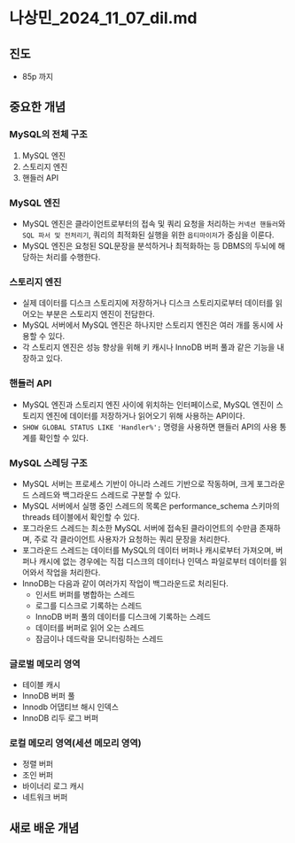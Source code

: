 # 나상민_2024_11_07_dil.md
## 진도
- 85p 까지

## 중요한 개념
### MySQL의 전체 구조
1. MySQL 엔진
2. 스토리지 엔진
3. 핸들러 API

### MySQL 엔진
- MySQL 엔진은 클라이언트로부터의 접속 및 쿼리 요청을 처리하는 `커넥션 핸들러`와 `SQL 파서 및 전처리기`, 쿼리의 최적화된 실행을 위한 `옵티마이저`가 중심을 이룬다.
- MySQL 엔진은 요청된 SQL문장을 분석하거나 최적화하는 등 DBMS의 두뇌에 해당하는 처리를 수행한다.

### 스토리지 엔진
- 실제 데이터를 디스크 스토리지에 저장하거나 디스크 스토리지로부터 데이터를 읽어오는 부분은 스토리지 엔진이 전담한다.
- MySQL 서버에서 MySQL 엔진은 하나지만 스토리지 엔진은 여러 개를 동시에 사용할 수 있다.
- 각 스토리지 엔진은 성능 향상을 위해 키 캐시나 InnoDB 버퍼 풀과 같은 기능을 내장하고 있다.

### 핸들러 API
- MySQL 엔진과 스토리지 엔진 사이에 위치하는 인터페이스로, MySQL 엔진이 스토리지 엔진에 데이터를 저장하거나 읽어오기 위해 사용하는 API이다.
- `SHOW GLOBAL STATUS LIKE 'Handler%';` 명령을 사용하면 핸들러 API의 사용 통계를 확인할 수 있다.

### MySQL 스레딩 구조
- MySQL 서버는 프로세스 기반이 아니라 스레드 기반으로 작동하며, 크게 포그라운드 스레드와 백그라운드 스레드로 구분할 수 있다.
- MySQL 서버에서 실행 중인 스레드의 목록은 performance_schema 스키마의 threads 테이블에서 확인할 수 있다.
- 포그라운드 스레드는 최소한 MySQL 서버에 접속된 클라이언트의 수만큼 존재하며, 주로 각 클라이언트 사용자가 요청하는 쿼리 문장을 처리한다.
- 포그라운드 스레드는 데이터를 MySQL의 데이터 버퍼나 캐시로부터 가져오며, 버퍼나 캐시에 없는 경우에는 직접 디스크의 데이터나 인덱스 파일로부터 데이터를 읽어와서 작업을 처리한다.
- InnoDB는 다음과 같이 여러가지 작업이 백그라운드로 처리된다.
  - 인서트 버퍼를 병합하는 스레드
  - 로그를 디스크로 기록하는 스레드
  - InnoDB 버퍼 풀의 데이터를 디스크에 기록하는 스레드
  - 데이터를 버퍼로 읽어 오는 스레드
  - 잠금이나 데드락을 모니터링하는 스레드

### 글로벌 메모리 영역
- 테이블 캐시
- InnoDB 버퍼 풀
- Innodb 어댑티브 해시 인덱스
- InnoDB 리두 로그 버퍼

### 로컬 메모리 영역(세션 메모리 영역)
- 정렬 버퍼
- 조인 버퍼
- 바이너리 로그 캐시
- 네트워크 버퍼

## 새로 배운 개념